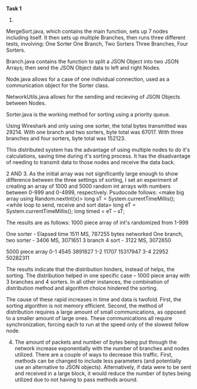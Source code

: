 ﻿**Task 1**

1.  
MergeSort.java, which contains the main function, sets up 7 nodes including itself.
It then sets up multiple Branches, then runs three different tests, involving:
One Sorter
One Branch, Two Sorters
Three Branches, Four Sorters.

Branch.java contains the function to split a JSON Object into two JSON Arrays; then
    send the JSON Object data to left and right Nodes.

Node.java allows for a case of one individual connection, used as a communication object
    for the Sorter class.   

NetworkUtils.java allows for the sending and recieving of JSON Objects between Nodes.

Sorter.java is the working method for sorting using a priority queue.

Using Wireshark and only using one sorter, the total bytes transmitted was 29214.
With one branch and two sorters, byte total was 67017.
With three branches and four sorters, byte total was 152123.

This distributed system has the advantage of using multiple nodes to do it's calculations,
    saving time during it's sorting process.  It has the disadvantage of needing to transmit
    data to those nodes and receive the data back.

2 AND 3. 
As the initial array was not significantly large enough to show difference between the three settings of sorting, I set an experiment of creating an array of 1000 and 5000 random int arrays with numbers between 0-999 and 0-4999, respectively.  Psudocode follows:
<make big array using Random.nextInt(x)>
long sT = System.currentTimeMillis();
<while loop to send, receive and sort data>
long eT = System.currentTimeMillis();
long timed = eT – sT;

The results are as follows:
1000 piece array of int's randomized from 1-999

One sorter - Elapsed time 1511 MS, 787255 bytes networked
One branch, two sorter - 3406 MS, 3071651
3 branch 4 sort - 3122 MS, 3072650

5000 piece array
0-1 4545  3891827
1-2 11707 15317947
3-4 22952 50282311

The results indicate that the distribution hinders, instead of helps, the sorting. The distribution helped in one specific case – 1000 piece array with 3 branches and 4 sorters.  In all other instances, the combination of distribution method and algorithm choice hindered the sorting.

The cause of these rapid increases in time and data is twofold.  First, the sorting algorithm is not memory efficient.  Second, the method of distribution requires a large amount of small communications, as opposed to a smaller amount of large ones.  These communications all require synchronization, forcing each to run at the speed only of the slowest fellow node.

4. The amount of packets and number of bytes being put through the network increase exponentially with the number of branches and nodes utilized.  There are a couple of ways to decrease this traffic.  First, methods can be changed to include less parameters (and potentially use an alternative to JSON objects).  Alternatively, if data were to be sent and received in a large block, it would reduce the number of bytes being utilized due to not having to pass methods around.  
